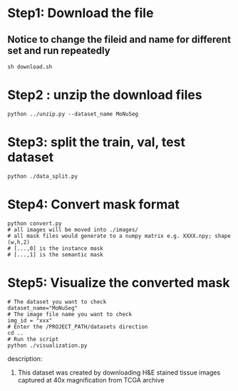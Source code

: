# Step1: Download the file 
## Notice to change the fileid and name for different set and run repeatedly
```
sh download.sh
```

# Step2 : unzip the download files
```
python ../unzip.py --dataset_name MoNuSeg
```

# Step3: split the train, val, test dataset 
```
python ./data_split.py
```

# Step4: Convert mask format
```
python convert.py
# all images will be moved into ./images/
# all mask files would generate to a numpy matrix e.g. XXXX.npy; shape (w,h,2)
# [...,0] is the instance mask
# [...,1] is the semantic mask
```

# Step5: Visualize the converted mask
```
# The dataset you want to check
dataset_name="MoNuSeg" 
# The image file name you want to check
img_id = "xxx"
# Enter the /PROJECT_PATH/datasets direction
cd ..  
# Run the script 
python ./visualization.py
```

description:
1. This dataset was created by downloading H&E stained tissue images captured at 40x magnification from TCGA archive
